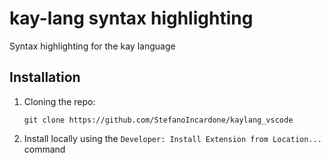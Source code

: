 # kay-lang syntax highlighting

Syntax highlighting for the kay language

## Installation

1. Cloning the repo:

    ```shell
    git clone https://github.com/StefanoIncardone/kaylang_vscode
    ```

2. Install locally using the `Developer: Install Extension from Location...` command
